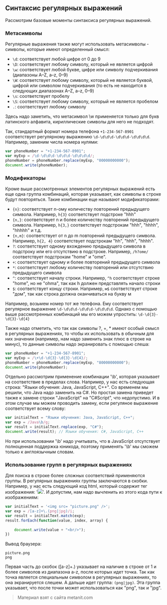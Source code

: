 ## Синтаксис регулярных выражений

Рассмотрим базовые моменты синтаксиса регулярных выражений.

### Метасимволы

Регулярные выражения также могут использовать метасимволы - символы, которые имеют определенный смысл:
- `\d`: соответствует любой цифре от 0 до 9
- `\D`: соответствует любому символу, который не является цифрой
- `\w`: соответствует любой букве, цифре или символу подчеркивания (диапазоны A–Z, a–z, 0–9)
- `\W`: соответствует любому символу, который не является буквой, цифрой или символом подчеркивания (то есть не находится 
в следующих диапазонах A–Z, a–z, 0–9)
- `\s`: соответствует пробелу
- `\S`: соответствует любому символу, который не является пробелом
- `.`: соответствует любому символу

Здесь надо заметить, что метасимвол \w применяется только для букв латинского алфавита, кириллические символы для него не подходят.

Так, стандартный формат номера телефона `+1-234-567-8901` соответствует регулярному выражению `\d-\d\d\d-\d\d\d-\d\d\d\d`. Например, заменим числа номера нулями:

```js
var phoneNumber = "+1-234-567-8901";
var myExp = /\d-\d\d\d-\d\d\d-\d\d\d\d/;
phoneNumber = phoneNumber.replace(myExp, "00000000000");
document.write(phoneNumber);
```

### Модификаторы

Кроме выше рассмотренных элементов регулярных выражений есть еще одна группа комбинаций, которая указывает, как символы в строке будут повторяться. Такие комбинации еще называют модификаторами:
- `{n}`: соответствует n-ому количеству повторений предыдущего символа. Например, `h{3}` соответствует подстроке "hhh"
- `{n,}`: соответствует n и более количеству повторений предыдущего символа. Например, `h{3,}` соответствует подстрокам 
"hhh", "hhhh", "hhhhh" и т.д.
- `{n,m}`: соответствует от n до m повторений предыдущего символа. Например, `h{2, 4}` соответствует подстрокам 
"hh", "hhh", "hhhh".
- `?`: соответствует одному вхождению предыдущего символа в подстроку или его отсутствию в подстроке. Например, `/h?ome/` соответствует подстрокам 
"home" и "ome".
- `+`: соответствует одному и более повторений предыдущего символа
- `*`: соответствует любому количеству повторений или отсутствию предыдущего символа
- `^`: соответствует началу строки. Например, `^h` соответствует строке "home", но не "ohma", так как h должен представлять начало строки
- `$`: соответствует концу строки. Например, `м$` соответствует строке "дом", так как строка должна оканчиваться на букву м

Например, возьмем номер тот же телефона. Ему соответствует регулярное выражение `\d-\d\d\d-\d\d\d-\d\d\d\d`. Однако с помощью выше рассмотренных комбинаций мы его можем упростить: `\d-\d{3}-\d{3}-\d{4}`

Также надо отметить, что так как символы ?, +, * имеют особый смысл в регулярных выражениях, то чтобы их использовать в обычным для них значении (например, нам надо заменить знак плюс в строке на минус), то данные символы надо экранировать с помощью слеша:

```js
var phoneNumber = "+1-234-567-8901";
var myExp = /\+\d-\d{3}-\d{3}-\d{4}/;
phoneNumber = phoneNumber.replace(myExp, "80000000000");
document.write(phoneNumber);
```

Отдельно рассмотрим применение комбинации '\b', которая указывает на соответствие в пределах слова. Например, у нас есть следующая строка: "Языки обучения: Java, JavaScript, C++". Со временем мы решили, что Java надо заменить на C#. Но простая замена приведет также к замене строки "JavaScript" на "C#Script", что недопустимо. И в этом случае мы можем проводить замену, если регуляное выражение соответствует всему слову:

```js
var initialText = "Языки обучения: Java, JavaScript, C++";
var exp = /Java\b/g;
var result = initialText.replace(exp, "C#");
document.write(result); // Языки обучения: C#, JavaScript, C++
```

Но при использовании '\b' надо учитывать, что в JavaScript отсутствует полноценная поддержка юникода, поэтому применять '\b' мы сможем только к англоязычным словам.

### Использование групп в регулярных выражениях

Для поиска в строке более сложных соответствий применяются группы. В регулярных выражениях группы заключаются в скобки. Например, у нас есть следующий код html, который содержит тег изображения: '<img src="picture.png" />'. И допустим, нам надо вычленить из этого кода пути к изображениям:

```js
var initialText = '<img src= "picture.png" />'; 
var exp = /[a-z]+\.(png|jpg)/i;
var result = initialText.match(exp); 
result.forEach(function(value, index, array) {
    
    document.write(value + "<br/>");
})
```

Вывод браузера:

```browser
picture.png
png
```

Первая часть до скобок ([a-z]+\.) указывает на наличие в строке от 1 и более символов из диапазона a-z, после которых идет точка. Так как точка является специальным символом в регулярных выражениях, то она экранируется слешем. А дальше идет группа: `(png|jpg)`. Эта группа указывает, что после точки может использоваться как "png", так и "jpg".


> Материал взят с сайта metanit.com